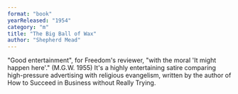 ```yaml
---
format: "book"
yearReleased: "1954"
category: "m"
title: "The Big Ball of Wax"
author: "Shepherd Mead"
---
```

"Good entertainment", for Freedom's reviewer, "with  the moral 'It might happen here'." (M.G.W. 1955) It's a highly entertaining  satire comparing high-pressure advertising with religious evangelism, written by  the author of How to Succeed in Business without Really Trying.